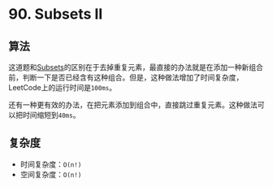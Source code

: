 # 90. Subsets II
## 算法
这道题和[Subsets](https://leetcode.com/problems/subsets/description/)的区别在于去掉重复元素，最直接的办法就是在添加一种新组合前，判断一下是否已经含有这种组合。但是，这种做法增加了时间复杂度，LeetCode上的运行时间是`100ms`。

还有一种更有效的办法，在把元素添加到组合中，直接跳过重复元素。这种做法可以把时间缩短到`40ms`。

## 复杂度
- 时间复杂度：`O(n!)`
- 空间复杂度：`O(n!)`
